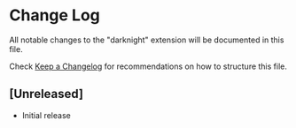 # Change Log

All notable changes to the "darknight" extension will be documented in this file.

Check [Keep a Changelog](http://keepachangelog.com/) for recommendations on how to structure this file.

## [Unreleased]

- Initial release
